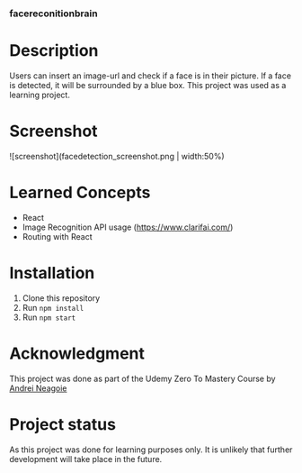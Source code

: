### facereconitionbrain


# Description
Users can insert an image-url and check if a face is in their picture. If a face is detected, it will be surrounded by a blue box.
This project was used as a learning project.

# Screenshot
![screenshot](facedetection_screenshot.png | width:50%)

# Learned Concepts
* React 
* Image Recognition API usage (https://www.clarifai.com/)
* Routing with React

# Installation
1. Clone this repository
2. Run `npm install`
3. Run `npm start`


# Acknowledgment
This project was done as part of the Udemy Zero To Mastery Course by [Andrei Neagoie](https://github.com/aneagoie)


# Project status
As this project was done for learning purposes only. It is unlikely that further development will take place in the future.
